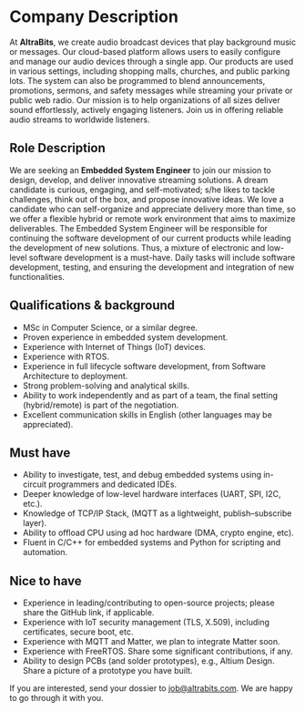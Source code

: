 # Company Description

At **AltraBits**, we create audio broadcast devices that play background music or messages. Our cloud-based platform allows users to easily configure and manage our audio devices through a single app. Our products are used in various settings, including shopping malls, churches, and public parking lots. The system can also be programmed to blend announcements, promotions, sermons, and safety messages while streaming your private or public web radio. Our mission is to help organizations of all sizes deliver sound effortlessly, actively engaging listeners. Join us in offering reliable audio streams to worldwide listeners.



## Role Description

We are seeking an **Embedded System Engineer** to join our mission to design, develop, and deliver innovative streaming solutions. A dream candidate is curious, engaging, and self-motivated; s/he likes to tackle challenges, think out of the box, and propose innovative ideas. We love a candidate who can self-organize and appreciate delivery more than time, so we offer a flexible hybrid or remote work environment that aims to maximize deliverables. The Embedded System Engineer will be responsible for continuing the software development of our current products while leading the development of new solutions. Thus, a mixture of electronic and low-level software development is a must-have. Daily tasks will include software development, testing, and ensuring the development and integration of new functionalities.



## Qualifications & background

- MSc in Computer Science, or a similar degree.
- Proven experience in embedded system development.
- Experience with Internet of Things (IoT) devices.
- Experience with RTOS.
- Experience in full lifecycle software development, from Software Architecture to deployment.
- Strong problem-solving and analytical skills.
- Ability to work independently and as part of a team, the final setting (hybrid/remote) is part of the negotiation.
- Excellent communication skills in English (other languages may be appreciated).


## Must have

- Ability to investigate, test, and debug embedded systems using in-circuit programmers and dedicated IDEs.
- Deeper knowledge of low-level hardware interfaces (UART, SPI, I2C, etc.).
- Knowledge of TCP/IP Stack, (MQTT as a lightweight, publish–subscribe layer).
- Ability to offload CPU using ad hoc hardware (DMA, crypto engine, etc).
- Fluent in C/C++ for embedded systems and Python for scripting and automation.


## Nice to have

- Experience in leading/contributing to open-source projects; please share the GitHub link, if applicable.
- Experience with IoT security management (TLS, X.509), including certificates, secure boot, etc.
- Experience with MQTT and Matter, we plan to integrate Matter soon.
- Experience with FreeRTOS. Share some significant contributions, if any.
- Ability to design PCBs (and solder prototypes), e.g., Altium Design. Share a picture of a prototype you have built.


If you are interested, send your dossier to job@altrabits.com. We are happy to go through it with you.

